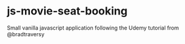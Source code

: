 # js-movie-seat-booking
Small vanilla javascript application following the Udemy tutorial from @bradtraversy
